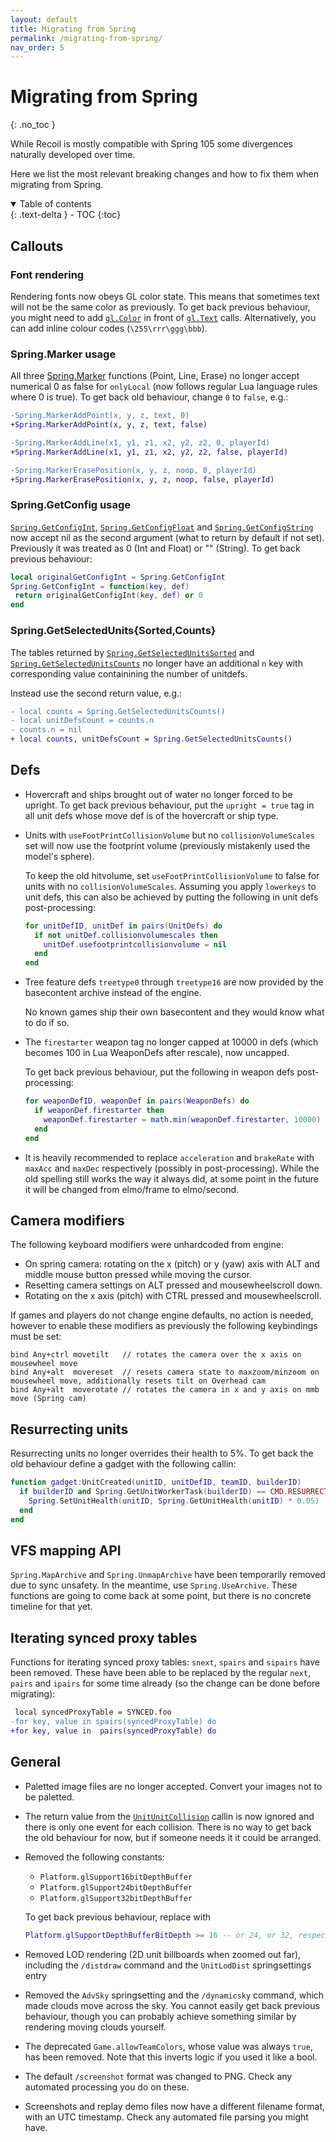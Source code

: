 ```yaml
---
layout: default
title: Migrating from Spring
permalink: /migrating-from-spring/
nav_order: 5
---
```


# Migrating from Spring
{: .no_toc }

While Recoil is mostly compatible with Spring 105 some divergences naturally
developed over time.

Here we list the most relevant breaking changes and how to fix them when
migrating from Spring.

<details open markdown="block">
  <summary>
    Table of contents
  </summary>
  {: .text-delta }
- TOC
{:toc}
</details>

## Callouts

### Font rendering

Rendering fonts now obeys GL color state. This means that sometimes text will
not be the same color as previously. To get back previous behaviour, you might
need to add
[`gl.Color`](https://beyond-all-reason.github.io/spring/ldoc/modules/OpenGL.html#gl.Text)
in front of
[`gl.Text`](https://beyond-all-reason.github.io/spring/ldoc/modules/OpenGL.html#gl.Color)
calls. Alternatively, you can add inline colour codes (`\255\rrr\ggg\bbb`).

### Spring.Marker usage

All three [Spring.Marker] functions (Point, Line, Erase) no longer accept
numerical 0 as false for `onlyLocal` (now follows regular Lua language rules
where 0 is true). To get back old behaviour, change `0` to `false`, e.g.:

```diff
-Spring.MarkerAddPoint(x, y, z, text, 0)
+Spring.MarkerAddPoint(x, y, z, text, false)
```

```diff
-Spring.MarkerAddLine(x1, y1, z1, x2, y2, z2, 0, playerId)
+Spring.MarkerAddLine(x1, y1, z1, x2, y2, z2, false, playerId)
```

```diff
-Spring.MarkerErasePosition(x, y, z, noop, 0, playerId)
+Spring.MarkerErasePosition(x, y, z, noop, false, playerId)
```

### Spring.GetConfig usage

[`Spring.GetConfigInt`](https://beyond-all-reason.github.io/spring/ldoc/modules/UnsyncedRead.html#Spring.GetConfigInt),
[`Spring.GetConfigFloat`](https://beyond-all-reason.github.io/spring/ldoc/modules/UnsyncedRead.html#Spring.GetConfigFloat) and
[`Spring.GetConfigString`](https://beyond-all-reason.github.io/spring/ldoc/modules/UnsyncedRead.html#Spring.GetConfigString)
now accept nil as the second argument (what to return by default if not set).
Previously it was treated as 0 (Int and Float) or "" (String).
To get back previous behaviour:

```lua
local originalGetConfigInt = Spring.GetConfigInt
Spring.GetConfigInt = function(key, def)
 return originalGetConfigInt(key, def) or 0
end
```

### Spring.GetSelectedUnits{Sorted,Counts}

The tables returned by
[`Spring.GetSelectedUnitsSorted`](https://beyond-all-reason.github.io/spring/ldoc/modules/UnsyncedRead.html#Spring.GetSelectedUnitsSorted) and
[`Spring.GetSelectedUnitsCounts`](https://beyond-all-reason.github.io/spring/ldoc/modules/UnsyncedRead.html#Spring.GetSelectedUnitsCounts)
no longer have an additional `n` key with corresponding value containining the
number of unitdefs.

Instead use the second return value, e.g.:

```diff
- local counts = Spring.GetSelectedUnitsCounts()
- local unitDefsCount = counts.n
- counts.n = nil
+ local counts, unitDefsCount = Spring.GetSelectedUnitsCounts()
```

## Defs

- Hovercraft and ships brought out of water no longer forced to be upright.
To get back previous behaviour, put the `upright = true` tag in all unit defs
whose move def is of the hovercraft or ship type.
- Units with `useFootPrintCollisionVolume` but no `collisionVolumeScales` set
will now use the footprint volume (previously mistakenly used the model's sphere).

  To keep the old hitvolume, set `useFootPrintCollisionVolume` to false for units
  with no `collisionVolumeScales`. Assuming you apply `lowerkeys` to unit defs,
  this can also be achieved by putting the following in unit defs post-processing:

  ```lua
  for unitDefID, unitDef in pairs(UnitDefs) do
    if not unitDef.collisionvolumescales then
      unitDef.usefootprintcollisionvolume = nil
    end
  end
  ```
- Tree feature defs `treetype0` through `treetype16` are now provided by the
basecontent archive instead of the engine.

  No known games ship their own basecontent and they would know what to do if so.

- The `firestarter` weapon tag no longer capped at 10000 in defs (which
becomes 100 in Lua WeaponDefs after rescale), now uncapped.

  To get back previous behaviour, put the following in weapon defs
  post-processing:

  ```lua
  for weaponDefID, weaponDef in pairs(WeaponDefs) do
    if weaponDef.firestarter then
      weaponDef.firestarter = math.min(weaponDef.firestarter, 10000)
    end
  end
  ```

- It is heavily recommended to replace `acceleration` and `brakeRate`
with `maxAcc` and `maxDec` respectively (possibly in post-processing).
While the old spelling still works the way it always did, at some point
in the future it will be changed from elmo/frame to elmo/second.

## Camera modifiers

The following keyboard modifiers were unhardcoded from engine:

- On spring camera: rotating on the x (pitch) or y (yaw) axis with ALT and
middle mouse button pressed while moving the cursor.
- Resetting camera settings on ALT pressed and mousewheelscroll down.
- Rotating on the x axis (pitch) with CTRL pressed and mousewheelscroll.

If games and players do not change engine defaults, no action is needed,
however to enable these modifiers as previously the following keybindings must
be set:

```
bind Any+ctrl movetilt   // rotates the camera over the x axis on mousewheel move
bind Any+alt  movereset  // resets camera state to maxzoom/minzoom on mousewheel move, additionally resets tilt on Overhead cam
bind Any+alt  moverotate // rotates the camera in x and y axis on mmb move (Spring cam)
```

## Resurrecting units

Resurrecting units no longer overrides their health to 5%.
To get back the old behaviour define a gadget with the following callin:

```lua
function gadget:UnitCreated(unitID, unitDefID, teamID, builderID)
  if builderID and Spring.GetUnitWorkerTask(builderID) == CMD.RESURRECT then
    Spring.SetUnitHealth(unitID, Spring.GetUnitHealth(unitID) * 0.05)
  end
end
```

## VFS mapping API

`Spring.MapArchive` and `Spring.UnmapArchive` have been temporarily removed due to sync unsafety.
In the meantime, use `Spring.UseArchive`. These functions are going to come back at some point,
but there is no concrete timeline for that yet.

## Iterating synced proxy tables

Functions for iterating synced proxy tables: `snext`, `spairs` and `sipairs` have been removed.
These have been able to be replaced by the regular `next`, `pairs` and `ipairs` for some time
already (so the change can be done before migrating):
```diff
 local syncedProxyTable = SYNCED.foo
-for key, value in spairs(syncedProxyTable) do
+for key, value in  pairs(syncedProxyTable) do
```

## General

- Paletted image files are no longer accepted. Convert your images not to be paletted.
- The return value from the
[`UnitUnitCollision`](https://beyond-all-reason.github.io/spring/ldoc/modules/LuaHandle.html#UnitUnitCollision)
callin is now ignored and there is only one event for each collision.
There is no way to get back the old behaviour for now,
but if someone needs it it could be arranged.
- Removed the following constants:
  - `Platform.glSupport16bitDepthBuffer`
  - `Platform.glSupport24bitDepthBuffer`
  - `Platform.glSupport32bitDepthBuffer`

  To get back previous behaviour, replace with
  ```lua
  Platform.glSupportDepthBufferBitDepth >= 16 -- or 24, or 32, respectively
  ```
- Removed LOD rendering (2D unit billboards when zoomed out far), including the
`/distdraw` command and the `UnitLodDist` springsettings entry
- Removed the `AdvSky` springsetting and the `/dynamicsky` command,
which made clouds move across the sky. You cannot easily get back
previous behaviour, though you can probably achieve something similar
by rendering moving clouds yourself.
- The deprecated `Game.allowTeamColors`, whose value was always `true`, has been removed. Note that this inverts logic if you used it like a bool.
- The default `/screenshot` format was changed to PNG. Check any automated processing you do on these.
- Screenshots and replay demo files now have a different filename format, with an UTC timestamp. Check any automated file parsing you might have.

[Spring.Marker]: https://beyond-all-reason.github.io/spring/ldoc/modules/UnsyncedCtrl.html#Markers
